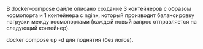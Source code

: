 В docker-compose файле описано создание 3 контейнеров с образом космопорта и 1 контейнера с nginx, который производит балансировку нагрузки между космопортами (каждый новый запрос отправляется на следующий контейнер).

docker compose up -d для поднятия (без логов).
